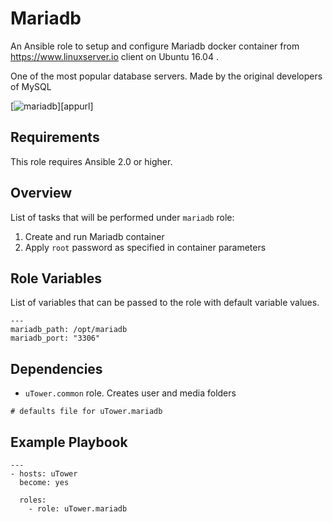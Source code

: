 Mariadb
=======
An Ansible role to setup and configure Mariadb docker container from https://www.linuxserver.io client on Ubuntu 16.04 .

One of the most popular database servers. Made by the original developers of MySQL

[![mariadb](https://raw.githubusercontent.com/linuxserver/docker-templates/master/linuxserver.io/img/mariadb-git.png)][appurl]

Requirements
------------

This role requires Ansible 2.0 or higher.

Overview
--------

List of tasks that will be performed under `mariadb` role:

1. Create and run Mariadb container
2. Apply `root` password as specified in container parameters

Role Variables
--------------

List of variables that can be passed to the role with default variable values.

```
---
mariadb_path: /opt/mariadb
mariadb_port: "3306"

```

Dependencies
------------

* `uTower.common` role. Creates user and media folders

```
# defaults file for uTower.mariadb

```

Example Playbook
-------------------------
```
---
- hosts: uTower
  become: yes

  roles:
    - role: uTower.mariadb
```
